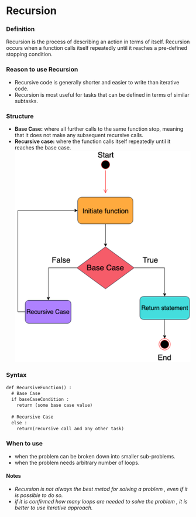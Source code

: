 # Recursion
### Definition
Recursion is the process of describing an action in terms of itself.
Recursion occurs when a function calls itself repeatedly until it reaches 
a pre-defined stopping condition.
### Reason to use Recursion 
- Recursive code is generally shorter and easier to write than iterative code.
- Recursion is most useful for tasks that can be defined in terms of similar subtasks.
### Structure
- **Base Case:** where all further calls to the same function stop, meaning that it does not make any subsequent recursive calls.
- **Recursive case:** where the function calls itself repeatedly until it reaches the base case.
  ![recursion_flow.png](recursion_flow.png)
### Syntax
```
def RecursiveFunction() :
  # Base Case
  if baseCaseCondition :
    return (some base case value)

  # Recursive Case
  else :
    return(recursive call and any other task)
```
### When to use
- when the problem can be broken down into smaller sub-problems.
- when the problem needs arbitrary number of loops. 
#### Notes
- _Recursion is not always the best metod for solving a problem , even if it is possible to do so._
- _if it is confirmed how many loops are needed to solve the problem , it is better to use iterative approach._ 

